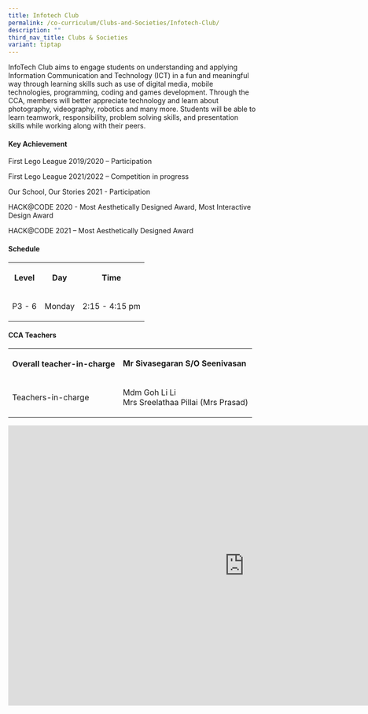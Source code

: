 ```yaml
---
title: Infotech Club
permalink: /co-curriculum/Clubs-and-Societies/Infotech-Club/
description: ""
third_nav_title: Clubs & Societies
variant: tiptap
---
```

<p>InfoTech Club aims to engage students on understanding and applying Information
Communication and Technology (ICT) in a fun and meaningful way through
learning skills such as use of digital media, mobile technologies, programming,
coding and games development. Through the CCA, members will better appreciate
technology and learn about photography, videography, robotics and many
more. Students will be able to learn teamwork, responsibility, problem
solving skills, and presentation skills while working along with their
peers.</p>
<h4><strong>Key Achievement</strong></h4>
<p>First Lego League 2019/2020 – Participation</p>
<p>First Lego League 2021/2022 – Competition in progress</p>
<p>Our School, Our Stories 2021 - Participation</p>
<p>HACK@CODE 2020 - Most Aesthetically Designed Award, Most Interactive Design
Award</p>
<p>HACK@CODE 2021 – Most Aesthetically Designed Award</p>
<h4><strong>Schedule</strong></h4>
<table style="minWidth: 75px">
<colgroup>
<col>
<col>
<col>
</colgroup>
<tbody>
<tr>
<th rowspan="1" colspan="1">
<p>Level</p>
</th>
<th rowspan="1" colspan="1">
<p>Day</p>
</th>
<th rowspan="1" colspan="1">
<p>Time</p>
</th>
</tr>
<tr>
<td rowspan="1" colspan="1">
<p>P3 - 6</p>
</td>
<td rowspan="1" colspan="1">
<p>Monday</p>
</td>
<td rowspan="1" colspan="1">
<p>2:15 - 4:15 pm</p>
</td>
</tr>
</tbody>
</table>
<h4><strong>CCA Teachers</strong></h4>
<table style="minWidth: 50px">
<colgroup>
<col>
<col>
</colgroup>
<tbody>
<tr>
<th rowspan="1" colspan="1">
<p>Overall teacher-in-charge</p>
</th>
<td rowspan="1" colspan="1">
<p><strong>Mr Sivasegaran S/O Seenivasan</strong>
</p>
</td>
</tr>
<tr>
<td rowspan="1" colspan="1">
<p>Teachers-in-charge</p>
</td>
<td rowspan="1" colspan="1">
<p>Mdm Goh Li Li
<br>Mrs Sreelathaa Pillai (Mrs Prasad)</p>
</td>
</tr>
</tbody>
</table>
<div class="iframe-wrapper">
<iframe height="569" width="960" allowfullscreen="true" frameborder="0" src="https://docs.google.com/presentation/d/e/2PACX-1vQVJp2wLUiNMcV0jr81D2DVGOJ_Dry59kTIjZc0IqM54fhEX00q5BCNBK3DemdY4DzcDYq-K6nVwO41/embed?start=true&amp;loop=true&amp;delayms=3000"></iframe>
</div>
<p></p>
